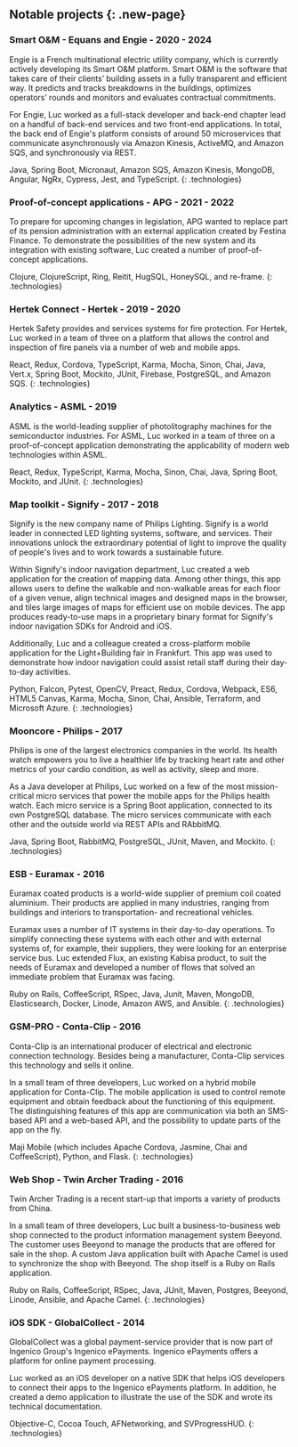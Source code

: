 ## Notable projects {: .new-page}

### Smart O&M - Equans and Engie - 2020 - 2024

Engie is a French multinational electric utility company, which is currently actively developing its Smart O&M platform.
Smart O&M is the software that takes care of their clients’ building assets in a fully transparent and efficient way.
It predicts and tracks breakdowns in the buildings, optimizes operators’ rounds and monitors and evaluates contractual commitments.

For Engie, Luc worked as a full-stack developer and back-end chapter lead on a handful of back-end services and two front-end applications.
In total, the back end of Engie's platform consists of around 50 microservices that communicate asynchronously via Amazon Kinesis, ActiveMQ, and Amazon SQS, and synchronously via REST.

Java, Spring Boot, Micronaut, Amazon SQS, Amazon Kinesis, MongoDB, Angular, NgRx, Cypress, Jest, and TypeScript.
{: .technologies}

### Proof-of-concept applications - APG - 2021 - 2022

To prepare for upcoming changes in legislation, APG wanted to replace part of its pension administration with an external application created by Festina Finance.
To demonstrate the possibilities of the new system and its integration with existing software, Luc created a number of proof-of-concept applications.

Clojure, ClojureScript, Ring, Reitit, HugSQL, HoneySQL, and re-frame.
{: .technologies}

### Hertek Connect - Hertek - 2019 - 2020

Hertek Safety provides and services systems for fire protection.
For Hertek, Luc worked in a team of three on a platform that allows the control and inspection of fire panels via a number of web and mobile apps.

React, Redux, Cordova, TypeScript, Karma, Mocha, Sinon, Chai, Java, Vert.x, Spring Boot, Mockito, JUnit, Firebase, PostgreSQL, and Amazon SQS.
{: .technologies}

### Analytics - ASML - 2019

ASML is the world-leading supplier of photolitography machines for the semiconductor industries.
For ASML, Luc worked in a team of three on a proof-of-concept application demonstrating the applicability of modern web technologies within ASML.

React, Redux, TypeScript, Karma, Mocha, Sinon, Chai, Java, Spring Boot, Mockito, and JUnit.
{: .technologies}

### Map toolkit - Signify - 2017 - 2018

Signify is the new company name of Philips Lighting.
Signify is a world leader in connected LED lighting systems, software, and services.
Their innovations unlock the extraordinary potential of light to improve the quality of people's lives and to work towards a sustainable future.

Within Signify's indoor navigation department, Luc created a web application for the creation of mapping data.
Among other things, this app allows users to define the walkable and non-walkable areas for each floor of a given venue, align technical images and designed maps in the browser, and tiles large images of maps for efficient use on mobile devices.
The app produces ready-to-use maps in a proprietary binary format for Signify's indoor navigation SDKs for Android and iOS.

Additionally, Luc and a colleague created a cross-platform mobile application for the Light+Building fair in Frankfurt.
This app was used to demonstrate how indoor navigation could assist retail staff during their day-to-day activities.

Python, Falcon, Pytest, OpenCV, Preact, Redux, Cordova, Webpack, ES6, HTML5 Canvas, Karma, Mocha, Sinon, Chai, Ansible, Terraform, and Microsoft Azure.
{: .technologies}

### Mooncore - Philips - 2017

Philips is one of the largest electronics companies in the world.
Its health watch empowers you to live a healthier life by tracking heart rate and other metrics of your cardio condition, as well as activity, sleep and more.

As a Java developer at Philips, Luc worked on a few of the most mission-critical micro services that power the mobile apps for the Philips health watch.
Each micro service is a Spring Boot application, connected to its own PostgreSQL database.
The micro services communicate with each other and the outside world via REST APIs and RAbbitMQ.

Java, Spring Boot, RabbitMQ, PostgreSQL, JUnit, Maven, and Mockito.
{: .technologies}

### ESB - Euramax - 2016

Euramax coated products is a world-wide supplier of premium coil coated aluminium.
Their products are applied in many industries, ranging from buildings and interiors to transportation- and recreational vehicles.

Euramax uses a number of IT systems in their day-to-day operations.
To simplify connecting these systems with each other and with external systems of, for example, their suppliers, they were looking for an enterprise service bus.
Luc extended Flux, an existing Kabisa product, to suit the needs of Euramax and developed a number of flows that solved an immediate problem that Euramax was facing.

Ruby on Rails, CoffeeScript, RSpec, Java, Junit, Maven, MongoDB, Elasticsearch, Docker, Linode, Amazon AWS, and Ansible.
{: .technologies}

### GSM-PRO - Conta-Clip - 2016

Conta-Clip is an international producer of electrical and electronic connection technology.
Besides being a manufacturer, Conta-Clip services this technology and sells it online.

In a small team of three developers, Luc worked on a hybrid mobile application for Conta-Clip.
The mobile application is used to control remote equipment and obtain feedback about the functioning of this equipment.
The distinguishing features of this app are communication via both an SMS-based API and a web-based API, and the possibility to update parts of the app on the fly.

Maji Mobile (which includes Apache Cordova, Jasmine, Chai and CoffeeScript), Python, and Flask.
{: .technologies}

### Web Shop - Twin Archer Trading - 2016

Twin Archer Trading is a recent start-up that imports a variety of products from China.

In a small team of three developers, Luc built a business-to-business web shop connected to the product information management system Beeyond.
The customer uses Beeyond to manage the products that are offered for sale in the shop. A custom Java application built with Apache Camel is used to synchronize the shop with Beeyond.
The shop itself is a Ruby on Rails application.

Ruby on Rails, CoffeeScript, RSpec, Java, JUnit, Maven, Postgres, Beeyond, Linode, Ansible, and Apache Camel.
{: .technologies}

### iOS SDK - GlobalCollect - 2014

GlobalCollect was a global payment-service provider that is now part of Ingenico Group's Ingenico ePayments.
Ingenico ePayments offers a platform for online payment processing.

Luc worked as an iOS developer on a native SDK that helps iOS developers to connect their apps to the Ingenico ePayments platform. In addition, he created a demo application to illustrate the use of the SDK and wrote its technical documentation.

Objective-C, Cocoa Touch, AFNetworking, and SVProgressHUD.
{: .technologies}
